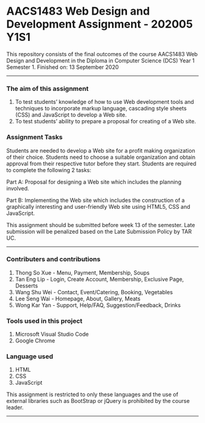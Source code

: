 # AACS1483 Web Design and Development Assignment - 202005 Y1S1
This repository consists of the final outcomes of the course AACS1483 Web Design and Development in the Diploma in Computer Science (DCS) Year 1 Semester 1. 
Finished on: 13 September 2020

----------------------------------------------------------------------------------------------------------------------------------

### The aim of this assignment
1. To test students’ knowledge of how to use Web development tools and techniques to incorporate markup language, cascading style sheets (CSS) and JavaScript to develop a Web site.
2. To test students’ ability to prepare a proposal for creating of a Web site.

### Assignment Tasks
Students are needed to develop a Web site for a profit making organization of their choice. Students need to choose a suitable organization and obtain approval
from their respective tutor before they start. Students are required to complete the following 2 tasks:

Part A: Proposal for designing a Web site which includes the planning involved.

Part B: Implementing the Web site which includes the construction of a graphically interesting and user-friendly Web site using HTML5, CSS and JavaScript.

This assignment should be submitted before week 13 of the semester. Late submission will be penalized based on the Late Submission Policy by TAR UC. 


----------------------------------------------------------------------------------------------------------------------------------


### Contributers and contributions
1. Thong So Xue - Menu, Payment, Membership, Soups
2. Tan Eng Lip - Login, Create Account, Membership, Exclusive Page, Desserts
3. Wang Shu Wei - Contact, Event/Catering, Booking, Vegetables
5. Lee Seng Wai - Homepage, About, Gallery, Meats
6. Wong Kar Yan - Support, Help/FAQ, Suggestion/Feedback, Drinks

### Tools used in this project
1. Microsoft Visual Studio Code
2. Google Chrome

### Language used
1. HTML
2. CSS
3. JavaScript

This assignment is restricted to only these languages and the use of external libraries such as BootStrap or jQuery is prohibited by the course leader. 

----------------------------------------------------------------------------------------------------------------------------------
